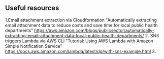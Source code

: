 ## Useful resources


1.Email attachment extraction via Cloudformation 
"Automatically extracting email attachment data to reduce costs and save time for local public health departments"
https://aws.amazon.com/blogs/publicsector/automatically-extracting-email-attachment-data-local-public-health-departments/
2. SNS triggers Lambda via AWS CLI 
"Tutorial: Using AWS Lambda with Amazon Simple Notification Service"
https://docs.aws.amazon.com/lambda/latest/dg/with-sns-example.html
3. 